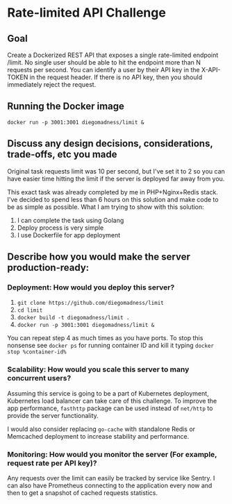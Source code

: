 # Rate-limited API Challenge
## Goal
Create a Dockerized REST API that exposes a single rate-limited endpoint
/limit. No single user should be able to hit the endpoint more than N requests per second.
You can identify a user by their API key in the X-API-TOKEN in the request header.
If there is no API key, then you should immediately reject the request.

## Running the Docker image
`docker run -p 3001:3001 diegomadness/limit &`

## Discuss any design decisions, considerations, trade-offs, etc you made
Original task requests limit was 10 per second, but I've set it to 2 so you can have
easier time hitting the limit if the server is deployed far away from you.

This exact task was already completed by me in PHP+Nginx+Redis stack. I've
decided to spend less than 6 hours on this solution and make code to be as simple as
possible. What I am trying to show with this solution:
1. I can complete the task using Golang
2. Deploy process is very simple
3. I use Dockerfile for app deployment

## Describe how you would make the server production-ready:
### Deployment: How would you deploy this server?
1. `git clone https://github.com/diegomadness/limit`
2. `cd limit`
3. `docker build -t diegomadness/limit .`
4. `docker run -p 3001:3001 diegomadness/limit &`

You can repeat step 4 as much times as you have ports.
To stop this nonsense see `docker ps` for running container ID and kill it
typing `docker stop %container-id%`

### Scalability: How would you scale this server to many concurrent users?
Assuming this service is going to be a part of Kubernetes deployment, Kubernetes
load balancer can take care of this challenge. To improve the app performance,
`fasthttp` package can be used instead of `net/http` to provide the server
functionality.

I would also consider replacing `go-cache` with standalone Redis or Memcached
deployment to increase stability and performance.

### Monitoring: How would you monitor the server (For example, request rate per API key)?
Any requests over the limit can easily be tracked by service like Sentry. I can also have 
Prometheus connecting to the application every now and then to get a snapshot of cached 
requests statistics. 
